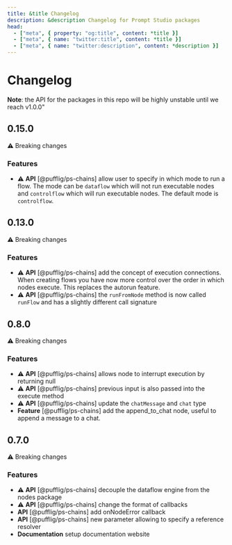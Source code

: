 ```yaml
---
title: &title Changelog
description: &description Changelog for Prompt Studio packages
head:
  - ["meta", { property: "og:title", content: *title }]
  - ["meta", { name: "twitter:title", content: *title }]
  - ["meta", { name: "twitter:description", content: *description }]
---
```


# Changelog

**Note**: the API for the packages in this repo will be highly unstable until we reach v1.0.0"

## 0.15.0

:warning: Breaking changes

### Features

- :warning: **API** [@pufflig/ps-chains] allow user to specify in which mode to run a flow. The mode can be `dataflow` which will not run executable nodes and `controlflow` which will run executable nodes. The default mode is `controlflow`.

## 0.13.0

:warning: Breaking changes

### Features

- :warning: **API** [@pufflig/ps-chains] add the concept of execution connections. When creating flows you have now
  more control over the order in which nodes execute. This replaces the autorun feature.
- :warning: **API** [@pufflig/ps-chains] the `runFromNode` method is now called `runFlow` and has a slightly different call signature

## 0.8.0

:warning: Breaking changes

### Features

- :warning: **API** [@pufflig/ps-chains] allows node to interrupt execution by returning null
- :warning: **API** [@pufflig/ps-chains] previous input is also passed into the execute method
- :warning: **API** [@pufflig/ps-chains] update the `chatMessage` and `chat` type
- **Feature** [@pufflig/ps-chains] add the append_to_chat node, useful to append a message to a chat.

## 0.7.0

:warning: Breaking changes

### Features

- :warning: **API** [@pufflig/ps-chains] decouple the dataflow engine from the nodes package
- :warning: **API** [@pufflig/ps-chains] change the format of callbacks
- **API** [@pufflig/ps-chains] add onNodeError callback
- **API** [@pufflig/ps-chains] new parameter allowing to specify a reference resolver
- **Documentation** setup documentation website
